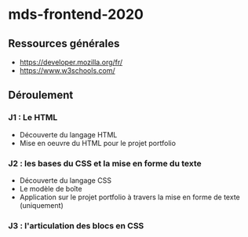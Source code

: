 # mds-frontend-2020

## Ressources générales
- https://developer.mozilla.org/fr/ 
- https://www.w3schools.com/

## Déroulement

### J1 : Le HTML
- Découverte du langage HTML 
- Mise en oeuvre du HTML pour le projet portfolio

### J2 : les bases du CSS et la mise en forme du texte
- Découverte du langage CSS
- Le modèle de boîte
- Application sur le projet portfolio à travers la mise en forme de texte (uniquement)

### J3 : l'articulation des blocs en CSS